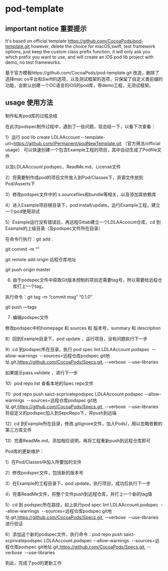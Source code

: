 pod-template
============

## important notice 重要提示
It's based on official template https://github.com/CocoaPods/pod-template.git however, delete the choice for macOS,swift, test framework options, just keep the custom class prefix function, it will only ask you which prefix you want to use, and will create an iOS pod lib project with demo, no test frameworks.

基于官方模板https://github.com/CocoaPods/pod-template.git 改造，删除了选择mac os平台和Swift的选项，以及测试框架的选项，只保留了自定义类前缀的功能，会默认创建一个OC语言的iOS的pod库，带demo工程，无测试框架。

## usage 使用方法

制作私有pod库的过程总结

在此次podspec制作过程中，遇到了一些问题，现总结一下，以备下次查看：

1）运行 pod lib create LDLAAccount --template-url=https://github.com/iPermanent/podNewTemplate.git （官方用法/official usage） 可以快速创建一个包含Example工程的项目，其中自动生成了Podfile文件

以及LDLAAccount.podspec、ReadMe.md、License文件

2）将需要制作成pod的项目文件放入到Pod/Classes下，资源文件放到Pod/Asserts下

3）修改podspec文件中的 s.sourcefiles和bundle等相关，以及添加其依赖库

4）进入Example项目根目录下，pod install/update，运行Example工程，建立一个pod使用测试

5）Example运行没有错误后，再远程Gitlab建立一个LDLAAccount仓库，cd 到Example的上级目录（及podspec文件所在目录）

在命令行执行：git add .   

git commit -m “”

git remote add origin 远程仓库地址

git push origin master 

6) 由于podspec文件中获取Git版本控制的项目还需要tag号，所以需要给远程仓库打上一个tag，

执行命令：git tag -m “commit msg” “0.1.0”

git push —tags

7) 编辑podspec文件

修改podspec中的homepage 和 sources 和 版本号，summary 和 description

8）回到Example目录下，pod update ，运行项目，没有问题执行下一步

9）cd 到podspec所在目录，执行 pod spec lint LDLAAccount.podspec  --allow-warnings  --sources=远程仓库podspec git地址.git,https://github.com/CocoaPods/Specs.git  --verbose  --use-libraries

如果提示pass validate ，进行下一步

10）pod repo list 查看本地的Spec repo文件

11）pod repo push saict-scprivatepodspec LDLAAccount.podspec --allow-warnings  --sources=远程仓库podspec git地址.git,https://github.com/CocoaPods/Specs.git  --verbose  --use-libraries 将自定义的podspec加入到SepcRepo下，并push到远端

12）cd 到Example所在目录，修改.gitignore文件，加入Pods/，用以忽略依赖的第三方库文件

13）完善ReadMe.md，添加相应说明，再将工程重新push到远程仓库即可





Pod库的更新维护：

1）在Pod/Classes中加入所要加的文件

2）修改podspec文件，包括新的版本号

3）在Example的工程目录下，pod update，执行项目，成功后执行下一步

4）完善ReadMe文件，将整个文件push到远程仓库，并打上一个新的tag值

5）cd 到 podspec所在路径，如上执行pod spec lint LDLAAccount.podspec  --allow-warnings  --sources=远程仓库podspec git地址.git,https://github.com/CocoaPods/Specs.git  --verbose  --use-libraries 进行验证

6）添加这个新的podspec文件，执行命令：pod repo push saict-scprivatepodspec LDLAAccount.podspec --allow-warnings  --sources=远程仓库podspec git地址.git,https://github.com/CocoaPods/Specs.git  --verbose  --use-libraries



到此，完成了pod的更新工作
